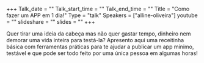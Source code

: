 +++
Talk_date = ""
Talk_start_time = ""
Talk_end_time = ""
Title = "Como fazer um APP em 1 dia!"
Type = "talk"
Speakers = ["alline-oliveira"]
youtube = ""
slideshare = ""
slides = ""
+++

Quer tirar uma ideia da cabeça mas não quer gastar tempo, dinheiro nem demorar uma vida inteira para testá-la? Apresento aqui uma receitinha básica com ferramentas práticas para te ajudar a publicar um app mínimo, testável e que pode ser todo feito por uma única pessoa em algumas horas!